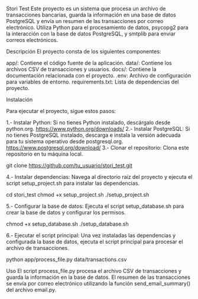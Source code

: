 Stori Test
Este proyecto es un sistema que procesa un archivo de transacciones bancarias, guarda la información en una base de datos PostgreSQL y envía un resumen de las transacciones por correo electrónico. Utiliza Python para el procesamiento de datos, psycopg2 para la interacción con la base de datos PostgreSQL, y smtplib para enviar correos electrónicos.

Descripción
El proyecto consta de los siguientes componentes:

app/: Contiene el código fuente de la aplicación.
data/: Contiene los archivos CSV de transacciones y usuarios.
docs/: Contiene la documentación relacionada con el proyecto.
.env: Archivo de configuración para variables de entorno.
requirements.txt: Lista de dependencias del proyecto.

Instalación

Para ejecutar el proyecto, sigue estos pasos:

1.- Instalar Python: Si no tienes Python instalado, descárgalo desde python.org. https://www.python.org/downloads/
2.- Instalar PostgreSQL: Si no tienes PostgreSQL instalado, descarga e instala la versión adecuada para tu sistema operativo desde postgresql.org. https://www.postgresql.org/download/
3.- Clonar el repositorio: Clona este repositorio en tu máquina local.

git clone https://github.com/tu_usuario/stori_test.git

4.- Instalar dependencias: Navega al directorio raíz del proyecto y ejecuta el script setup_project.sh para instalar las dependencias.

cd stori_test
chmod +x setup_project.sh
./setup_project.sh

5.- Configurar la base de datos: Ejecuta el script setup_database.sh para crear la base de datos y configurar los permisos.

chmod +x setup_database.sh
./setup_database.sh

6.- Ejecutar el script principal: Una vez instaladas las dependencias y configurada la base de datos, ejecuta el script principal para procesar el archivo de transacciones.

python app/process_file.py data/transactions.csv

Uso
El script process_file.py procesa el archivo CSV de transacciones y guarda la información en la base de datos. El resumen de las transacciones se envía por correo electrónico utilizando la función send_email_summary() del archivo email.py.
